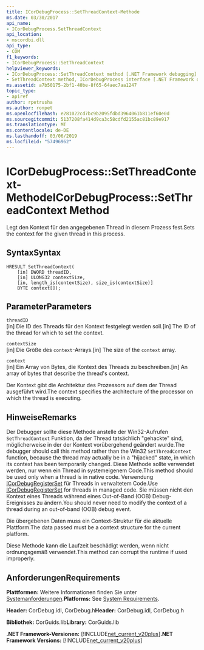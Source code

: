 ```yaml
---
title: ICorDebugProcess::SetThreadContext-Methode
ms.date: 03/30/2017
api_name:
- ICorDebugProcess.SetThreadContext
api_location:
- mscordbi.dll
api_type:
- COM
f1_keywords:
- ICorDebugProcess::SetThreadContext
helpviewer_keywords:
- ICorDebugProcess::SetThreadContext method [.NET Framework debugging]
- SetThreadContext method, ICorDebugProcess interface [.NET Framework debugging]
ms.assetid: a7b50175-2bf1-40be-8f65-64aec7aa1247
topic_type:
- apiref
author: rpetrusha
ms.author: ronpet
ms.openlocfilehash: e281022cd7bc9b2095fdbd3964061b811ef60e0d
ms.sourcegitcommit: 5137208fa414d9ca3c58cdfd2155ac81bc89e917
ms.translationtype: MT
ms.contentlocale: de-DE
ms.lasthandoff: 03/06/2019
ms.locfileid: "57496962"
---
```

# <a name="icordebugprocesssetthreadcontext-method"></a><span data-ttu-id="2e997-102">ICorDebugProcess::SetThreadContext-Methode</span><span class="sxs-lookup"><span data-stu-id="2e997-102">ICorDebugProcess::SetThreadContext Method</span></span>
<span data-ttu-id="2e997-103">Legt den Kontext für den angegebenen Thread in diesem Prozess fest.</span><span class="sxs-lookup"><span data-stu-id="2e997-103">Sets the context for the given thread in this process.</span></span>  
  
## <a name="syntax"></a><span data-ttu-id="2e997-104">Syntax</span><span class="sxs-lookup"><span data-stu-id="2e997-104">Syntax</span></span>  
  
```  
HRESULT SetThreadContext(  
    [in] DWORD threadID,  
    [in] ULONG32 contextSize,  
    [in, length_is(contextSize), size_is(contextSize)]  
    BYTE context[]);  
```  
  
## <a name="parameters"></a><span data-ttu-id="2e997-105">Parameter</span><span class="sxs-lookup"><span data-stu-id="2e997-105">Parameters</span></span>  
 `threadID`  
 <span data-ttu-id="2e997-106">[in] Die ID des Threads für den Kontext festgelegt werden soll.</span><span class="sxs-lookup"><span data-stu-id="2e997-106">[in] The ID of the thread for which to set the context.</span></span>  
  
 `contextSize`  
 <span data-ttu-id="2e997-107">[in] Die Größe des `context`-Arrays.</span><span class="sxs-lookup"><span data-stu-id="2e997-107">[in] The size of the `context` array.</span></span>  
  
 `context`  
 <span data-ttu-id="2e997-108">[in] Ein Array von Bytes, die Kontext des Threads zu beschreiben.</span><span class="sxs-lookup"><span data-stu-id="2e997-108">[in] An array of bytes that describe the thread's context.</span></span>  
  
 <span data-ttu-id="2e997-109">Der Kontext gibt die Architektur des Prozessors auf dem der Thread ausgeführt wird.</span><span class="sxs-lookup"><span data-stu-id="2e997-109">The context specifies the architecture of the processor on which the thread is executing.</span></span>  
  
## <a name="remarks"></a><span data-ttu-id="2e997-110">Hinweise</span><span class="sxs-lookup"><span data-stu-id="2e997-110">Remarks</span></span>  
 <span data-ttu-id="2e997-111">Der Debugger sollte diese Methode anstelle der Win32-Aufrufen `SetThreadContext` Funktion, da der Thread tatsächlich "gehackte" sind, möglicherweise in der der Kontext vorübergehend geändert wurde.</span><span class="sxs-lookup"><span data-stu-id="2e997-111">The debugger should call this method rather than the Win32 `SetThreadContext` function, because the thread may actually be in a "hijacked" state, in which its context has been temporarily changed.</span></span> <span data-ttu-id="2e997-112">Diese Methode sollte verwendet werden, nur wenn ein Thread in systemeigenem Code.</span><span class="sxs-lookup"><span data-stu-id="2e997-112">This method should be used only when a thread is in native code.</span></span> <span data-ttu-id="2e997-113">Verwendung [ICorDebugRegisterSet](../../../../docs/framework/unmanaged-api/debugging/icordebugregisterset-interface.md) für Threads in verwaltetem Code.</span><span class="sxs-lookup"><span data-stu-id="2e997-113">Use [ICorDebugRegisterSet](../../../../docs/framework/unmanaged-api/debugging/icordebugregisterset-interface.md) for threads in managed code.</span></span> <span data-ttu-id="2e997-114">Sie müssen nicht den Kontext eines Threads während eines Out-of-Band (OOB) Debug-Ereignisses zu ändern.</span><span class="sxs-lookup"><span data-stu-id="2e997-114">You should never need to modify the context of a thread during an out-of-band (OOB) debug event.</span></span>  
  
 <span data-ttu-id="2e997-115">Die übergebenen Daten muss ein Context-Struktur für die aktuelle Plattform.</span><span class="sxs-lookup"><span data-stu-id="2e997-115">The data passed must be a context structure for the current platform.</span></span>  
  
 <span data-ttu-id="2e997-116">Diese Methode kann die Laufzeit beschädigt werden, wenn nicht ordnungsgemäß verwendet.</span><span class="sxs-lookup"><span data-stu-id="2e997-116">This method can corrupt the runtime if used improperly.</span></span>  
  
## <a name="requirements"></a><span data-ttu-id="2e997-117">Anforderungen</span><span class="sxs-lookup"><span data-stu-id="2e997-117">Requirements</span></span>  
 <span data-ttu-id="2e997-118">**Plattformen:** Weitere Informationen finden Sie unter [Systemanforderungen](../../../../docs/framework/get-started/system-requirements.md).</span><span class="sxs-lookup"><span data-stu-id="2e997-118">**Platforms:** See [System Requirements](../../../../docs/framework/get-started/system-requirements.md).</span></span>  
  
 <span data-ttu-id="2e997-119">**Header:** CorDebug.idl, CorDebug.h</span><span class="sxs-lookup"><span data-stu-id="2e997-119">**Header:** CorDebug.idl, CorDebug.h</span></span>  
  
 <span data-ttu-id="2e997-120">**Bibliothek:** CorGuids.lib</span><span class="sxs-lookup"><span data-stu-id="2e997-120">**Library:** CorGuids.lib</span></span>  
  
 <span data-ttu-id="2e997-121">**.NET Framework-Versionen:** [!INCLUDE[net_current_v20plus](../../../../includes/net-current-v20plus-md.md)]</span><span class="sxs-lookup"><span data-stu-id="2e997-121">**.NET Framework Versions:** [!INCLUDE[net_current_v20plus](../../../../includes/net-current-v20plus-md.md)]</span></span>
